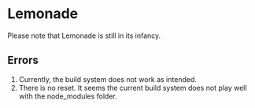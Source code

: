 # Lemonade

Please note that Lemonade is still in its infancy.

## Errors

1. Currently, the build system does not work as intended.
2. There is no reset. It seems the current build system does not play well with the node_modules folder.
